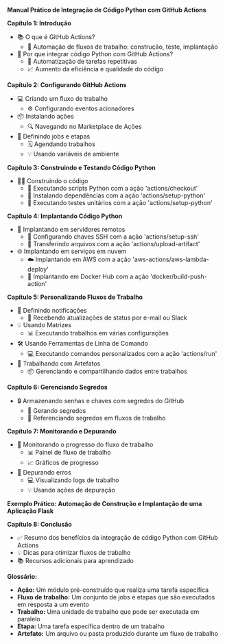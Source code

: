 **Manual Prático de Integração de Código Python com GitHub Actions**

**Capítulo 1: Introdução**

* 📚 O que é GitHub Actions?
  * 🚀 Automação de fluxos de trabalho: construção, teste, implantação
* 🐍 Por que integrar código Python com GitHub Actions?
  * 🤖 Automatização de tarefas repetitivas
  * 📈 Aumento da eficiência e qualidade do código

**Capítulo 2: Configurando GitHub Actions**

* 💻 Criando um fluxo de trabalho
  * ⚙️ Configurando eventos acionadores
* 📦 Instalando ações
  * 🔍 Navegando no Marketplace de Ações
* 💬 Definindo jobs e etapas
  * 🗓️ Agendando trabalhos
  * 💡 Usando variáveis de ambiente

**Capítulo 3: Construindo e Testando Código Python**

* 👷‍♂️ Construindo o código
  * 🐍 Executando scripts Python com a ação 'actions/checkout'
  * 🔧 Instalando dependências com a ação 'actions/setup-python'
  * 🧪 Executando testes unitários com a ação 'actions/setup-python'

**Capítulo 4: Implantando Código Python**

* 🚀 Implantando em servidores remotos
  * 🔗 Configurando chaves SSH com a ação 'actions/setup-ssh'
  * 📂 Transferindo arquivos com a ação 'actions/upload-artifact'
* 🌐 Implantando em serviços em nuvem
  * ☁️ Implantando em AWS com a ação 'aws-actions/aws-lambda-deploy'
  * 🐳 Implantando em Docker Hub com a ação 'docker/build-push-action'

**Capítulo 5: Personalizando Fluxos de Trabalho**

* 💬 Definindo notificações
  * 🔔 Recebendo atualizações de status por e-mail ou Slack
* 💡 Usando Matrizes
  * 📊 Executando trabalhos em várias configurações
* 🛠️ Usando Ferramentas de Linha de Comando
  * 💻 Executando comandos personalizados com a ação 'actions/run'
* 🎨 Trabalhando com Artefatos
  * 📦 Gerenciando e compartilhando dados entre trabalhos

**Capítulo 6: Gerenciando Segredos**

* 🔒 Armazenando senhas e chaves com segredos do GitHub
  * 🔑 Gerando segredos
  * 📖 Referenciando segredos em fluxos de trabalho

**Capítulo 7: Monitorando e Depurando**

* 👀 Monitorando o progresso do fluxo de trabalho
  * 📊 Painel de fluxo de trabalho
  * 📈 Gráficos de progresso
* 🐞 Depurando erros
  * 💻 Visualizando logs de trabalho
  * 💡 Usando ações de depuração

**Exemplo Prático: Automação de Construção e Implantação de uma Aplicação Flask**

**Capítulo 8: Conclusão**

* ✅ Resumo dos benefícios da integração de código Python com GitHub Actions
* 💡 Dicas para otimizar fluxos de trabalho
* 📚 Recursos adicionais para aprendizado

**Glossário:**

* **Ação:** Um módulo pré-construído que realiza uma tarefa específica
* **Fluxo de trabalho:** Um conjunto de jobs e etapas que são executados em resposta a um evento
* **Trabalho:** Uma unidade de trabalho que pode ser executada em paralelo
* **Etapa:** Uma tarefa específica dentro de um trabalho
* **Artefato:** Um arquivo ou pasta produzido durante um fluxo de trabalho